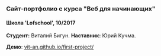 ### Сайт-портфолио с курса "Веб для начинающих"
#### Школа 'Lofschool', 10/2017
**Студент:** Виталий Бигун.
**Наставник:** Юрий Кучма.

**Демо**: [vit-an.github.io/first-project/](https://vit-an.github.io/first-project/)
